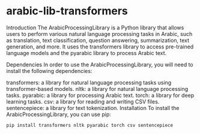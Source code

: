 # arabic-lib-transformers
Introduction
The ArabicProcessingLibrary is a Python library that allows users to perform various natural language processing tasks in Arabic, such as translation, text classification, question answering, summarization, text generation, and more. It uses the transformers library to access pre-trained language models and the pyarabic library to process Arabic text.

Dependencies
In order to use the ArabicProcessingLibrary, you will need to install the following dependencies:

transformers: a library for natural language processing tasks using transformer-based models.
nltk: a library for natural language processing tasks.
pyarabic: a library for processing Arabic text.
torch: a library for deep learning tasks.
csv: a library for reading and writing CSV files.
sentencepiece: a library for text tokenization.
Installation
To install the ArabicProcessingLibrary, you can use pip:

```sh
pip install transformers nltk pyarabic torch csv sentencepiece
```
